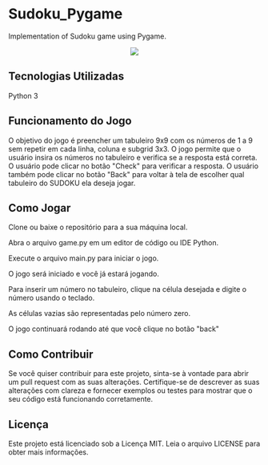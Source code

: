# Sudoku_Pygame
Implementation of Sudoku game using Pygame.

<div align="center">
<img src="https://user-images.githubusercontent.com/114008085/231874369-8f01e40b-16e5-4b71-9d8b-bb97d5c3675e.png" />
</div>

## Tecnologias Utilizadas
Python 3

## Funcionamento do Jogo
O objetivo do jogo é preencher um tabuleiro 9x9 com os números de 1 a 9 sem repetir em cada linha, coluna e subgrid 3x3. O jogo permite que o usuário insira os números no tabuleiro e verifica se a resposta está correta. O usuário pode clicar no botão "Check" para verificar a resposta. O usuário também pode clicar no botão "Back" para voltar à tela de escolher qual tabuleiro do SUDOKU ela deseja jogar.

## Como Jogar
Clone ou baixe o repositório para a sua máquina local.

Abra o arquivo game.py em um editor de código ou IDE Python.

Execute o arquivo main.py para iniciar o jogo.

O jogo será iniciado e você já estará jogando.

Para inserir um número no tabuleiro, clique na célula desejada e digite o número usando o teclado. 

As células vazias são representadas pelo número zero.

O jogo continuará rodando até que você clique no botão "back"

## Como Contribuir
Se você quiser contribuir para este projeto, sinta-se à vontade para abrir um pull request com as suas alterações. Certifique-se de descrever as suas alterações com clareza e fornecer exemplos ou testes para mostrar que o seu código está funcionando corretamente.

## Licença
Este projeto está licenciado sob a Licença MIT. Leia o arquivo LICENSE para obter mais informações.
